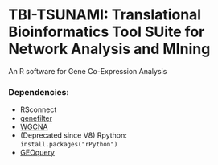 # TBI-TSUNAMI: Translational Bioinformatics Tool SUite for Network Analysis and MIning
An R software for Gene Co-Expression Analysis


### Dependencies:<br/>
* RSconnect<br/>
* [genefilter](https://bioconductor.org/packages/release/bioc/html/genefilter.html)<br/>
* [WGCNA](https://labs.genetics.ucla.edu/horvath/CoexpressionNetwork/Rpackages/WGCNA/)<br/>
* (Deprecated since V8) Rpython:<br/>
`install.packages("rPython")`
* [GEOquery](https://bioconductor.org/packages/release/bioc/html/GEOquery.html)
